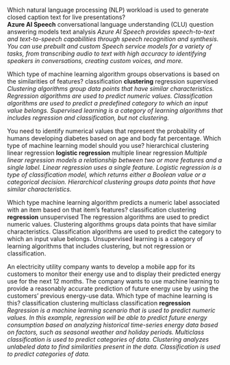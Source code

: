 Which natural language processing (NLP) workload is used to generate closed caption text for live presentations?  
**Azure AI Speech**
conversational language understanding (CLU)
question answering models
text analysis
_Azure AI Speech provides speech-to-text and text-to-speech capabilities through speech recognition and synthesis. You can use prebuilt and custom Speech service models for a variety of tasks, from transcribing audio to text with high accuracy to identifying speakers in conversations, creating custom voices, and more._

Which type of machine learning algorithm groups observations is based on the similarities of features?
classification
**clustering**
regression
supervised
_Clustering algorithms group data points that have similar characteristics. Regression algorithms are used to predict numeric values. Classification algorithms are used to predict a predefined category to which an input value belongs. Supervised learning is a category of learning algorithms that includes regression and classification, but not clustering._

You need to identify numerical values that represent the probability of humans developing diabetes based on age and body fat percentage.
Which type of machine learning model should you use?
hierarchical clustering
linear regression
**logistic regression**
multiple linear regression
_Multiple linear regression models a relationship between two or more features and a single label. Linear regression uses a single feature. Logistic regression is a type of classification model, which returns either a Boolean value or a categorical decision. Hierarchical clustering groups data points that have similar characteristics._

Which type machine learning algorithm predicts a numeric label associated with an item based on that item’s features?
classification
clustering
**regression**
unsupervised
The regression algorithms are used to predict numeric values. Clustering algorithms groups data points that have similar characteristics. Classification algorithms are used to predict the category to which an input value belongs. Unsupervised learning is a category of learning algorithms that includes clustering, but not regression or classification.

An electricity utility company wants to develop a mobile app for its customers to monitor their energy use and to display their predicted energy use for the next 12 months. The company wants to use machine learning to provide a reasonably accurate prediction of future energy use by using the customers’ previous energy-use data.
Which type of machine learning is this?
classification
clustering
multiclass classification
**regression**
_Regression is a machine learning scenario that is used to predict numeric values. In this example, regression will be able to predict future energy consumption based on analyzing historical time-series energy data based on factors, such as seasonal weather and holiday periods. Multiclass classification is used to predict categories of data. Clustering analyzes unlabeled data to find similarities present in the data. Classification is used to predict categories of data._

